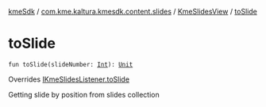 [kmeSdk](../../index.md) / [com.kme.kaltura.kmesdk.content.slides](../index.md) / [KmeSlidesView](index.md) / [toSlide](./to-slide.md)

# toSlide

`fun toSlide(slideNumber: `[`Int`](https://kotlinlang.org/api/latest/jvm/stdlib/kotlin/-int/index.html)`): `[`Unit`](https://kotlinlang.org/api/latest/jvm/stdlib/kotlin/-unit/index.html)

Overrides [IKmeSlidesListener.toSlide](../-i-kme-slides-listener/to-slide.md)

Getting slide by position from slides collection

